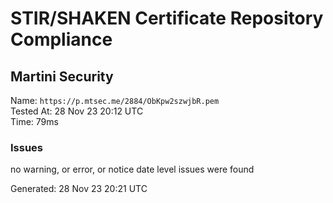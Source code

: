 # STIR/SHAKEN Certificate Repository Compliance

## Martini Security

Name: `https://p.mtsec.me/2884/ObKpw2szwjbR.pem`\
Tested At: 28 Nov 23 20:12 UTC\
Time: 79ms

### Issues

no warning, or error, or notice date level issues were found

Generated: 28 Nov 23 20:21 UTC